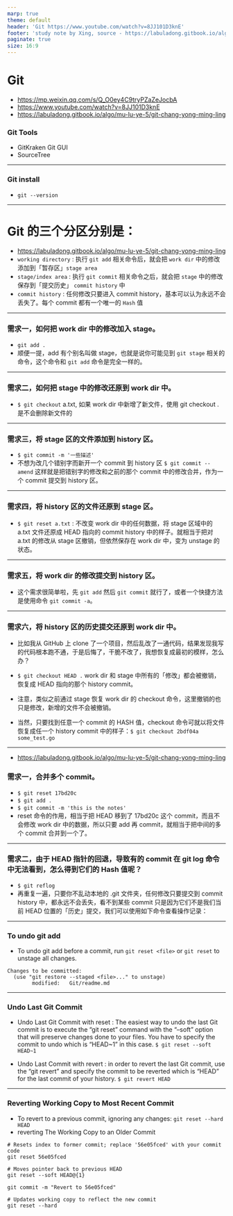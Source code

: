 ```yaml
---
marp: true
theme: default
header: 'Git https://www.youtube.com/watch?v=8JJ101D3knE'
footer: 'study note by Xing, source - https://labuladong.gitbook.io/algo/mu-lu-ye-5/git-chang-yong-ming-ling'
paginate: true
size: 16:9
---
```


# Git

- https://mp.weixin.qq.com/s/Q_O0ey4C9tryPZaZeJocbA
- https://www.youtube.com/watch?v=8JJ101D3knE
- https://labuladong.gitbook.io/algo/mu-lu-ye-5/git-chang-yong-ming-ling

### Git Tools

- GitKraken Git GUI
- SourceTree

---

### Git install

- `git --version`

---

# Git 的三个分区分别是：

- https://labuladong.gitbook.io/algo/mu-lu-ye-5/git-chang-yong-ming-ling
- `working directory` : 执行 `git add` 相关命令后，就会把 `work dir` 中的修改添加到「暂存区」`stage area`
- `stage/index area` : 执行 `git commit` 相关命令之后，就会把 `stage` 中的修改保存到「提交历史」 `commit history` 中
- `commit history` : 任何修改只要进入 commit history，基本可以认为永远不会丢失了。每个 commit 都有一个唯一的 `Hash` 值

---

### 需求一，如何把 work dir 中的修改加入 stage。

- `git add .`
- 顺便一提，add 有个别名叫做 stage，也就是说你可能见到 `git stage` 相关的命令，这个命令和 `git add` 命令是完全一样的。

---

### 需求二，如何把 stage 中的修改还原到 work dir 中。

- `$ git checkout` a.txt, 如果 work dir 中新增了新文件，使用 git checkout . 是不会删除新文件的

---

### 需求三，将 stage 区的文件添加到 history 区。

- `$ git commit -m '一些描述'`
- 不想为改几个错别字而新开一个 commit 到 history 区 `$ git commit --amend` 这样就是把错别字的修改和之前的那个 commit 中的修改合并，作为一个 commit 提交到 history 区。

---

### 需求四，将 history 区的文件还原到 stage 区。

- `$ git reset a.txt` : 不改变 work dir 中的任何数据，将 stage 区域中的 a.txt 文件还原成 HEAD 指向的 commit history 中的样子。就相当于把对 a.txt 的修改从 stage 区撤销，但依然保存在 work dir 中，变为 unstage 的状态。

---

### 需求五，将 work dir 的修改提交到 history 区。

- 这个需求很简单啦，先 `git add` 然后 `git commit` 就行了，或者一个快捷方法是使用命令 `git commit -a`。

---

### 需求六，将 history 区的历史提交还原到 work dir 中。

- 比如我从 GitHub 上 clone 了一个项目，然后乱改了一通代码，结果发现我写的代码根本跑不通，于是后悔了，干脆不改了，我想恢复成最初的模样，怎么办？

- `$ git checkout HEAD .` work dir 和 stage 中所有的「修改」都会被撤销，恢复成 HEAD 指向的那个 history commit。
- 注意，类似之前通过 stage 恢复 work dir 的 checkout 命令，这里撤销的也只是修改，新增的文件不会被撤销。
- 当然，只要找到任意一个 commit 的 HASH 值，checkout 命令可就以将文件恢复成任一个 history commit 中的样子：`$ git checkout 2bdf04a some_test.go`

---

- https://labuladong.gitbook.io/algo/mu-lu-ye-5/git-chang-yong-ming-ling

### 需求一，合并多个 commit。

- `$ git reset 17bd20c`
- `$ git add .`
- `$ git commit -m 'this is the notes'`
- reset 命令的作用，相当于把 HEAD 移到了 17bd20c 这个 commit，而且不会修改 work dir 中的数据，所以只要 add 再 commit，就相当于把中间的多个 commit 合并到一个了。

---

### 需求二，由于 HEAD 指针的回退，导致有的 commit 在 git log 命令中无法看到，怎么得到它们的 Hash 值呢？

- `$ git reflog`
- 再重复一遍，只要你不乱动本地的 .git 文件夹，任何修改只要提交到 commit history 中，都永远不会丢失，看不到某些 commit 只是因为它们不是我们当前 HEAD 位置的「历史」提交，我们可以使用如下命令查看操作记录：

---

### To undo git add

- To undo git add before a commit, run `git reset <file>` or `git reset` to unstage all changes.

```
Changes to be committed:
  (use "git restore --staged <file>..." to unstage)
        modified:   Git/readme.md
```
---

### Undo Last Git Commit

- Undo Last Git Commit with reset : The easiest way to undo the last Git commit is to execute the “git reset” command with the “–soft” option that will preserve changes done to your files. You have to specify the commit to undo which is “HEAD~1” in this case.
  `$ git reset --soft HEAD~1`

- Undo Last Commit with revert : in order to revert the last Git commit, use the “git revert” and specify the commit to be reverted which is “HEAD” for the last commit of your history.
  `$ git revert HEAD`

---

### Reverting Working Copy to Most Recent Commit

- To revert to a previous commit, ignoring any changes:
  `git reset --hard HEAD`
- reverting The Working Copy to an Older Commit

```
# Resets index to former commit; replace '56e05fced' with your commit code
git reset 56e05fced

# Moves pointer back to previous HEAD
git reset --soft HEAD@{1}

git commit -m "Revert to 56e05fced"

# Updates working copy to reflect the new commit
git reset --hard
```
